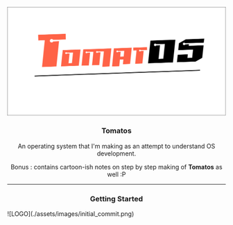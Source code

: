 ![LOGO](./assets/images/logo.png)

<h3 align="center">Tomatos</h3>
<p align="center">An operating system that I'm making as an attempt to understand OS development.</p>
<p align="center">Bonus : contains cartoon-ish notes on step by step making of <b>Tomatos</b> as well :P </p>

***

<h3 align="center">Getting Started</h3>
![LOGO](./assets/images/initial_commit.png)

